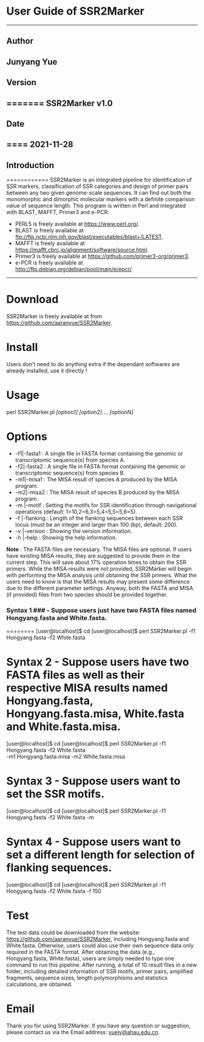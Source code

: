 # User Guide of SSR2Marker #
---
## Author ##
Junyang Yue
---
## Version ##
=======
SSR2Marker v1.0
---
## Date ##
====
2021-11-28
---
## Introduction ##
============
SSR2Marker is an integrated pipeline for identification of SSR markers, classification
of SSR categories and design of primer pairs between any two given genome-scale 
sequences. It can find out both the monomorphic and dimorphic molecular markers with a 
definite comparison value of sequence length. This program is written in Perl and 
integrated with BLAST, MAFFT, Primer3 and e-PCR.

+ PERL5 is freely available at https://www.perl.org/.
+ BLAST is freely available at ftp://ftp.ncbi.nlm.nih.gov/blast/executables/blast+/LATEST.
+ MAFFT is freely available at https://mafft.cbrc.jp/alignment/software/source.html.
+ Primer3 is freely available at https://github.com/primer3-org/primer3.
+ e-PCR is freely available at http://ftp.debian.org/debian/pool/main/e/epcr/.
---
Download
========
SSR2Marker is freely available at from https://github.com/aaranyue/SSR2Marker.

Install
=======
Users don't need to do anything extra if the dependant softwares are already installed,
use it directly !

Usage
=====
perl SSR2Marker.pl _[option1]_ <value1> _[option2]_ <value2> ... _[optionN]_ <valueN>

Options
=======
+ -f1|-fasta1     <str> : A single file in FASTA format containing the genomic or
                        transcriptomic sequence(s) from species A.
+ -f2|-fasta2     <str> : A single file in FASTA format containing the genomic or
                        transcriptomic sequence(s) from species B.
+ -m1|-misa1      <str> : The MISA result of species A produced by the MISA program.
+ -m2|-misa2      <str> : The MISA result of species B produced by the MISA program.
+ -m |-motif      <str> : Setting the motifs for SSR identification through navigational
                        operations (default: 1=10,2=6,3=5,4=5,5=5,6=5).
+ -f |-flanking   <int> : Length of the flanking sequences between each SSR locus (must
                        be an integer and larger than 100 (bp), default: 200).
+ -v |-version          : Showing the version information.
+ -h |-help             : Showing the help information.

**Note** :      The FASTA files are necessary. The MISA files are optional. If users
                have existing MISA results, they are suggested to provide them in the
                current step. This will save about 17% operation times to obtain the
                SSR primers. While the MISA results were not provided, SSR2Marker will
                begin with performing the MISA analysis until obtaining the SSR
                primers. What the users need to know is that the MISA results may
                present some difference due to the different parameter settings.
                Anyway, both the FASTA and MISA (if provided) files from two species
                should be provided together.

### Syntax 1 ### - Suppose users just have two FASTA files named Hongyang.fasta and White.fasta.
========
[user@localhost]$ cd <your directory path>
[user@localhost]$ perl SSR2Marker.pl -f1 Hongyang.fasta -f2 White.fasta

Syntax 2 - Suppose users have two FASTA files as well as their respective MISA results
           named Hongyang.fasta, Hongyang.fasta.misa, White.fasta and White.fasta.misa.
========
[user@localhost]$ cd <your directory path>
[user@localhost]$ perl SSR2Marker.pl -f1 Hongyang.fasta -f2 White.fasta\
                  -m1 Hongyang.fasta.misa -m2 White.fasta.misa

Syntax 3 - Suppose users want to set the SSR motifs.
========
[user@localhost]$ cd <your directory path>
[user@localhost]$ perl SSR2Marker.pl -f1 Hongyang.fasta -f2 White.fasta -m

Syntax 4 - Suppose users want to set a different length for selection of flanking
           sequences.
========
[user@localhost]$ cd <your directory path>
[user@localhost]$ perl SSR2Marker.pl -f1 Hongyang.fasta -f2 White.fasta -f 150

Test
====
The test data could be downloaded from the website: https://github.com/aaranyue/SSR2Marker,
including Hongyang.fasta and White.fasta. Otherwise, users could also use their own
sequence data only required in the FASTA format. After obtaining the data (e.g.,
Hongyang.fasta, White.fasta), users are simply needed to type one command to run this
pipeline. After running, a total of 10 result files in a new folder, including detailed
information of SSR motifs, primer pairs, amplified fragments, sequence sizes, length
polymorphisms and statistics calculations, are obtained.

Email
=====
Thank you for using SSR2Marker. If you have any question or suggestion, please contact
us via the Email address: yuejy@ahau.edu.cn.
